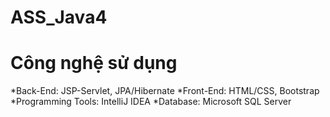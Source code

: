 # ASS_Java4
# Công nghệ sử dụng 
  *Back-End: JSP-Servlet, JPA/Hibernate
  *Front-End: HTML/CSS, Bootstrap
  *Programming Tools: IntelliJ IDEA
  *Database: Microsoft SQL Server
